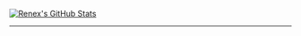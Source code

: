 [![Renex's GitHub Stats](https://github-readme-stats.vercel.app/api?username=notrnex&show_icons=true&theme=radical)](https://github.com/anuraghazra/github-readme-stats)

<hr/>
